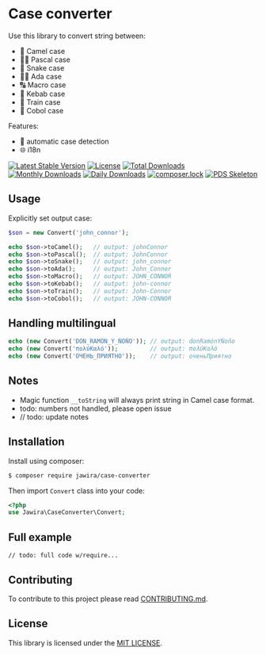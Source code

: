 Case converter 
==============

Use this library to convert string between:

* 🐪 Camel case
* 👨‍🏫 Pascal case
* 🐍 Snake case
* 👩‍🏫 Ada case
* 🔠 Macro case
* 🥙 Kebab case
* 🚆 Train case
* 🏦 Cobol case

Features:

* 🔁 automatic case detection
* 🌐 i18n

[![Latest Stable Version](https://poser.pugx.org/jawira/case-converter/v/stable)](https://packagist.org/packages/jawira/case-converter)
[![License](https://poser.pugx.org/jawira/case-converter/license)](https://packagist.org/packages/jawira/case-converter)
[![Total Downloads](https://poser.pugx.org/jawira/case-converter/downloads)](https://packagist.org/packages/jawira/case-converter)
[![Monthly Downloads](https://poser.pugx.org/jawira/case-converter/d/monthly)](https://packagist.org/packages/jawira/case-converter)
[![Daily Downloads](https://poser.pugx.org/jawira/case-converter/d/daily)](https://packagist.org/packages/jawira/case-converter)
[![composer.lock](https://poser.pugx.org/jawira/case-converter/composerlock)](https://packagist.org/packages/jawira/case-converter)
[![PDS Skeleton](https://img.shields.io/badge/pds-skeleton-blue.svg)](https://github.com/php-pds/skeleton)

Usage
-----

Explicitly set output case:

```php
$son = new Convert('john_connor');

echo $son->toCamel();   // output: johnConnor
echo $son->toPascal();  // output: JohnConnor 
echo $son->toSnake();   // output: john_connor 
echo $son->toAda();     // output: John_Connor 
echo $son->toMacro();   // output: JOHN_CONNOR 
echo $son->toKebab();   // output: john-connor 
echo $son->toTrain();   // output: John-Connor 
echo $son->toCobol();   // output: JOHN-CONNOR 
```

Handling multilingual
---------------------

```php
echo (new Convert('DON_RAMÓN_Y_ÑOÑO')); // output: donRamónYÑoño 
echo (new Convert('πολύΚαλό'));         // output: πολύΚαλό 
echo (new Convert('ОЧЕНЬ_ПРИЯТНО'));    // output: оченьПриятно 
```

Notes
-----

* Magic function `__toString` will always print string in Camel case format.
* todo: numbers not handled, please open issue
* // todo: update notes

Installation
------------

Install using composer:

```sh
$ composer require jawira/case-converter
```

Then import `Convert` class into your code:

```php
<?php
use Jawira\CaseConverter\Convert;
```

Full example
------------

```
// todo: full code w/require...
```

Contributing
------------

To contribute to this project please read [CONTRIBUTING.md](./CONTRIBUTING.md).

License
-------

This library is licensed under the [MIT LICENSE](LICENSE.md).

